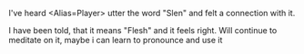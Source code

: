I've heard <Alias=Player> utter the word "Slen" and felt a connection with it.

I have been told, that it means "Flesh" and it feels right. Will continue to meditate on it, maybe i can learn to pronounce and use it
